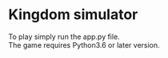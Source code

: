 # Kingdom simulator
To play simply run the app.py file.<br>
 The game requires Python3.6 or later version.
